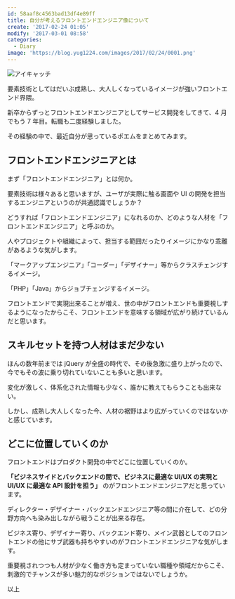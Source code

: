 ```yaml
---
id: 58aaf8c4563bad13df4e89ff
title: 自分が考えるフロントエンドエンジニア像について
create: '2017-02-24 01:05'
modify: '2017-03-01 08:58'
categories:
  - Diary
image: 'https://blog.yug1224.com/images/2017/02/24/0001.png'
---
```


![アイキャッチ](/images/2017/02/24/0001.png)

要素技術としてはだいぶ成熟し、大人しくなっているイメージが強いフロントエンド界隈。

新卒からずっとフロントエンドエンジニアとしてサービス開発をしてきて、4 月でもう 7 年目。転職も二度経験しました。

その経験の中で、最近自分が思っているポエムをまとめてみます。

<!-- more -->

## フロントエンドエンジニアとは

まず「フロントエンドエンジニア」とは何か。

要素技術は様々あると思いますが、ユーザが実際に触る画面や UI の開発を担当するエンジニアというのが共通認識でしょうか？

どうすれば「フロントエンドエンジニア」になれるのか、どのような人材を「フロントエンドエンジニア」と呼ぶのか。

人やプロジェクトや組織によって、担当する範囲だったりイメージにかなり乖離があるような気がします。

「マークアップエンジニア」「コーダー」「デザイナー」等からクラスチェンジするイメージ。

「PHP」「Java」からジョブチェンジするイメージ。

フロントエンドで実現出来ることが増え、世の中がフロントエンドも重要視しするようになったからこそ、フロントエンドを意味する領域が広がり続けているんだと思います。

## スキルセットを持つ人材はまだ少ない

ほんの数年前までは jQuery が全盛の時代で、その後急激に盛り上がったので、今でもその波に乗り切れていないことも多いと思います。

変化が激しく、体系化された情報も少なく、誰かに教えてもらうことも出来ない。

しかし、成熟し大人しくなった今、人材の裾野はより広がっていくのではないかと感じています。

## どこに位置していくのか

フロントエンドはプロダクト開発の中でどこに位置していくのか。

**「ビジネスサイドとバックエンドの間で、ビジネスに最適な UI/UX の実現と UI/UX に最適な API 設計を担う」** のがフロントエンドエンジニアだと思っています。

ディレクター・デザイナー・バックエンドエンジニア等の間に介在して、どの分野方向へも染み出しながら戦うことが出来る存在。

ビジネス寄り、デザイナー寄り、バックエンド寄り、メイン武器としてのフロントエンドの他にサブ武器も持ちやすいのがフロントエンドエンジニアな気がします。

重要視されつつも人材が少なく働き方も定まっていない職種や領域だからこそ、刺激的でチャンスが多い魅力的なポジションではないでしょうか。

以上
